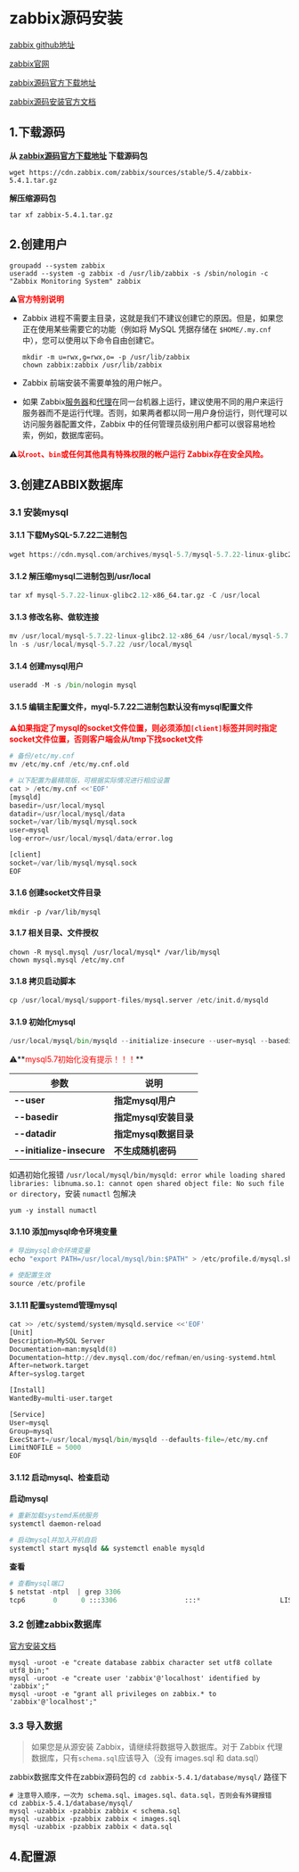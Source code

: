 # zabbix源码安装

[zabbix github地址](https://github.com/zabbix/zabbix)

[zabbix官网](https://www.zabbix.com/)

[zabbix源码官方下载地址](https://www.zabbix.com/cn/download_sources)

[zabbix源码安装官方文档](https://www.zabbix.com/documentation/current/manual/installation/install)



## 1.下载源码

**从 [zabbix源码官方下载地址](https://www.zabbix.com/cn/download_sources) 下载源码包**

```shell
wget https://cdn.zabbix.com/zabbix/sources/stable/5.4/zabbix-5.4.1.tar.gz
```



**解压缩源码包**

```shell
tar xf zabbix-5.4.1.tar.gz 
```



## 2.创建用户

```shell
groupadd --system zabbix
useradd --system -g zabbix -d /usr/lib/zabbix -s /sbin/nologin -c "Zabbix Monitoring System" zabbix
```



**⚠️<span style=color:red>官方特别说明</span>**

- Zabbix 进程不需要主目录，这就是我们不建议创建它的原因。但是，如果您正在使用某些需要它的功能（例如将 MySQL 凭据存储在 `$HOME/.my.cnf` 中），您可以使用以下命令自由创建它。

  ```
  mkdir -m u=rwx,g=rwx,o= -p /usr/lib/zabbix
  chown zabbix:zabbix /usr/lib/zabbix
  ```

- Zabbix 前端安装不需要单独的用户帐户。

- 如果 Zabbix[服务器](https://www.zabbix.com/documentation/current/manual/concepts/server)和[代理](https://www.zabbix.com/documentation/current/manual/concepts/agent)在同一台机器上运行，建议使用不同的用户来运行服务器而不是运行代理。否则，如果两者都以同一用户身份运行，则代理可以访问服务器配置文件，Zabbix 中的任何管理员级别用户都可以很容易地检索，例如，数据库密码。

**⚠️<span style=color:red>以`root`、`bin`或任何其他具有特殊权限的帐户运行 Zabbix存在安全风险。</span>**



## 3.创建ZABBIX数据库

### 3.1 安装mysql

#### 3.1.1 下载MySQL-5.7.22二进制包

```python
wget https://cdn.mysql.com/archives/mysql-5.7/mysql-5.7.22-linux-glibc2.12-x86_64.tar.gz
```

#### 3.1.2 解压缩mysql二进制包到/usr/local

```python
tar xf mysql-5.7.22-linux-glibc2.12-x86_64.tar.gz -C /usr/local
```

#### 3.1.3 修改名称、做软连接

```python
mv /usr/local/mysql-5.7.22-linux-glibc2.12-x86_64 /usr/local/mysql-5.7.22 && 
ln -s /usr/local/mysql-5.7.22 /usr/local/mysql
```

#### 3.1.4 创建mysql用户

```python
useradd -M -s /bin/nologin mysql
```

#### 3.1.5 编辑主配置文件，myql-5.7.22二进制包默认没有mysql配置文件

**<span style=color:red>⚠️如果指定了mysql的socket文件位置，则必须添加`[client]`标签并同时指定socket文件位置，否则客户端会从/tmp下找socket文件</span>**

```python
# 备份/etc/my.cnf
mv /etc/my.cnf /etc/my.cnf.old

# 以下配置为最精简版，可根据实际情况进行相应设置
cat > /etc/my.cnf <<'EOF'
[mysqld]
basedir=/usr/local/mysql
datadir=/usr/local/mysql/data
socket=/var/lib/mysql/mysql.sock
user=mysql
log-error=/usr/local/mysql/data/error.log

[client]
socket=/var/lib/mysql/mysql.sock
EOF
```



#### 3.1.6 创建socket文件目录

```
mkdir -p /var/lib/mysql
```



#### 3.1.7 相关目录、文件授权

```shell
chown -R mysql.mysql /usr/local/mysql* /var/lib/mysql
chown mysql.mysql /etc/my.cnf
```



#### 3.1.8 拷贝启动脚本

```python
cp /usr/local/mysql/support-files/mysql.server /etc/init.d/mysqld
```

#### 3.1.9 初始化mysql

```python
/usr/local/mysql/bin/mysqld --initialize-insecure --user=mysql --basedir=/usr/local/mysql --datadir=/usr/local/mysql/data
```



⚠️**<span style=color:red>mysql5.7初始化没有提示！！！</span>**

| **参数**                  | **说明**              |
| ------------------------- | --------------------- |
| **--user**                | **指定mysql用户**     |
| **--basedir**             | **指定mysql安装目录** |
| **--datadir**             | **指定mysql数据目录** |
| **--initialize-insecure** | **不生成随机密码**    |



如遇初始化报错 `/usr/local/mysql/bin/mysqld: error while loading shared libraries: libnuma.so.1: cannot open shared object file: No such file or directory`，安装 `numactl` 包解决

```shell
yum -y install numactl
```



#### 3.1.10 添加mysql命令环境变量

```python
# 导出mysql命令环境变量
echo "export PATH=/usr/local/mysql/bin:$PATH" > /etc/profile.d/mysql.sh

# 使配置生效
source /etc/profile
```



#### 3.1.11 配置systemd管理mysql

```python
cat >> /etc/systemd/system/mysqld.service <<'EOF'
[Unit]
Description=MySQL Server
Documentation=man:mysqld(8)
Documentation=http://dev.mysql.com/doc/refman/en/using-systemd.html
After=network.target
After=syslog.target

[Install]
WantedBy=multi-user.target

[Service]
User=mysql
Group=mysql
ExecStart=/usr/local/mysql/bin/mysqld --defaults-file=/etc/my.cnf
LimitNOFILE = 5000
EOF
```



#### 3.1.12 启动mysql、检查启动

**启动mysql**

```sh
# 重新加载systemd系统服务
systemctl daemon-reload

# 启动mysql并加入开机自启
systemctl start mysqld && systemctl enable mysqld
```

**查看**

```python
# 查看mysql端口
$ netstat -ntpl  | grep 3306
tcp6       0      0 :::3306                 :::*                    LISTEN      31349/mysqld  
```



### 3.2 创建zabbix数据库

[官方安装文档](https://www.zabbix.com/documentation/current/manual/appendix/install/db_scripts)

```shell
mysql -uroot -e "create database zabbix character set utf8 collate utf8_bin;"
mysql -uroot -e "create user 'zabbix'@'localhost' identified by 'zabbix';"
mysql -uroot -e "grant all privileges on zabbix.* to 'zabbix'@'localhost';"
```



### 3.3 导入数据

> 如果您是从源安装 Zabbix，请继续将数据导入数据库。对于 Zabbix 代理数据库，只有`schema.sql`应该导入（没有 images.sql 和 data.sql）



zabbix数据库文件在zabbix源码包的 `cd zabbix-5.4.1/database/mysql/` 路径下

```shell
# 注意导入顺序，一次为 schema.sql、images.sql、data.sql，否则会有外键报错
cd zabbix-5.4.1/database/mysql/
mysql -uzabbix -pzabbix zabbix < schema.sql
mysql -uzabbix -pzabbix zabbix < images.sql
mysql -uzabbix -pzabbix zabbix < data.sql
```



## 4.配置源